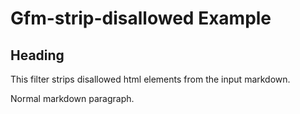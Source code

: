 Gfm-strip-disallowed Example
================

## Heading

This filter strips disallowed html elements from the input markdown.

Normal markdown paragraph.
